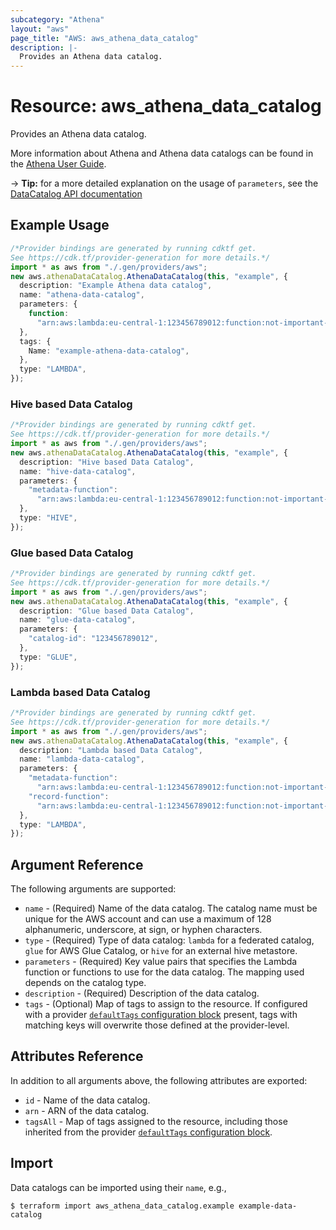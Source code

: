 ```yaml
---
subcategory: "Athena"
layout: "aws"
page_title: "AWS: aws_athena_data_catalog"
description: |-
  Provides an Athena data catalog.
---
```


# Resource: aws\_athena\_data\_catalog

Provides an Athena data catalog.

More information about Athena and Athena data catalogs can be found in the [Athena User Guide](https://docs.aws.amazon.com/athena/latest/ug/what-is.html).

\-> **Tip:** for a more detailed explanation on the usage of `parameters`, see the [DataCatalog API documentation](https://docs.aws.amazon.com/athena/latest/APIReference/API_DataCatalog.html)

## Example Usage

```typescript
/*Provider bindings are generated by running cdktf get.
See https://cdk.tf/provider-generation for more details.*/
import * as aws from "./.gen/providers/aws";
new aws.athenaDataCatalog.AthenaDataCatalog(this, "example", {
  description: "Example Athena data catalog",
  name: "athena-data-catalog",
  parameters: {
    function:
      "arn:aws:lambda:eu-central-1:123456789012:function:not-important-lambda-function",
  },
  tags: {
    Name: "example-athena-data-catalog",
  },
  type: "LAMBDA",
});

```

### Hive based Data Catalog

```typescript
/*Provider bindings are generated by running cdktf get.
See https://cdk.tf/provider-generation for more details.*/
import * as aws from "./.gen/providers/aws";
new aws.athenaDataCatalog.AthenaDataCatalog(this, "example", {
  description: "Hive based Data Catalog",
  name: "hive-data-catalog",
  parameters: {
    "metadata-function":
      "arn:aws:lambda:eu-central-1:123456789012:function:not-important-lambda-function",
  },
  type: "HIVE",
});

```

### Glue based Data Catalog

```typescript
/*Provider bindings are generated by running cdktf get.
See https://cdk.tf/provider-generation for more details.*/
import * as aws from "./.gen/providers/aws";
new aws.athenaDataCatalog.AthenaDataCatalog(this, "example", {
  description: "Glue based Data Catalog",
  name: "glue-data-catalog",
  parameters: {
    "catalog-id": "123456789012",
  },
  type: "GLUE",
});

```

### Lambda based Data Catalog

```typescript
/*Provider bindings are generated by running cdktf get.
See https://cdk.tf/provider-generation for more details.*/
import * as aws from "./.gen/providers/aws";
new aws.athenaDataCatalog.AthenaDataCatalog(this, "example", {
  description: "Lambda based Data Catalog",
  name: "lambda-data-catalog",
  parameters: {
    "metadata-function":
      "arn:aws:lambda:eu-central-1:123456789012:function:not-important-lambda-function-1",
    "record-function":
      "arn:aws:lambda:eu-central-1:123456789012:function:not-important-lambda-function-2",
  },
  type: "LAMBDA",
});

```

## Argument Reference

The following arguments are supported:

* `name` - (Required) Name of the data catalog. The catalog name must be unique for the AWS account and can use a maximum of 128 alphanumeric, underscore, at sign, or hyphen characters.
* `type` - (Required) Type of data catalog: `lambda` for a federated catalog, `glue` for AWS Glue Catalog, or `hive` for an external hive metastore.
* `parameters` - (Required) Key value pairs that specifies the Lambda function or functions to use for the data catalog. The mapping used depends on the catalog type.
* `description` - (Required) Description of the data catalog.
* `tags` - (Optional) Map of tags to assign to the resource. If configured with a provider [`defaultTags` configuration block](https://registry.terraform.io/providers/hashicorp/aws/latest/docs#default_tags-configuration-block) present, tags with matching keys will overwrite those defined at the provider-level.

## Attributes Reference

In addition to all arguments above, the following attributes are exported:

* `id` - Name of the data catalog.
* `arn` - ARN of the data catalog.
* `tagsAll` - Map of tags assigned to the resource, including those inherited from the provider [`defaultTags` configuration block](https://registry.terraform.io/providers/hashicorp/aws/latest/docs#default_tags-configuration-block).

## Import

Data catalogs can be imported using their `name`, e.g.,

```console
$ terraform import aws_athena_data_catalog.example example-data-catalog
```
